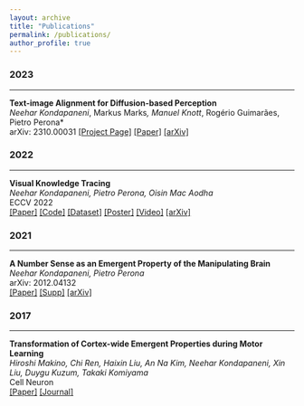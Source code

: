 ```yaml
---
layout: archive
title: "Publications"
permalink: /publications/
author_profile: true
---
```


### 2023
___
**Text-image Alignment for Diffusion-based Perception**    
*Neehar Kondapaneni<sup>*</sup>, Markus Marks<sup>*</sup>, Manuel Knott<sup>*</sup>, Rogério Guimarães, Pietro Perona*    
arXiv: 2310.00031
[[Project Page]](https://www.vision.caltech.edu/tadp/) [[Paper]](../files/papers/2023/tadp.pdf) [[arXiv]](https://arxiv.org/abs/2310.00031)

### 2022
___
**Visual Knowledge Tracing**    
*Neehar Kondapaneni, Pietro Perona, Oisin Mac Aodha*    
ECCV 2022   
[[Paper]](../files/papers/2022/visual_knowledge_tracing.pdf) [[Code]](https://github.com/nkondapa/VisualKnowledgeTracing) [[Dataset]](https://data.caltech.edu/records/mqz96-xee20) [[Poster]](../files/papers/2022/visual_knowledge_tracing_poster.pdf) [[Video]](https://youtu.be/wAILBjyXWJw) [[arXiv]](https://arxiv.org/abs/2207.10157)

### 2021
___
**A Number Sense as an Emergent Property of the Manipulating Brain**    
*Neehar Kondapaneni, Pietro Perona*   
arXiv: 2012.04132   
[[Paper]](../files/papers/2021/number_sense_emergent.pdf) [[Supp]](../files/papers/2021/number_sense_emergent_supp.pdf) [[arXiv]](https://arxiv.org/abs/2012.04132)

### 2017
___
**Transformation of Cortex-wide Emergent Properties during Motor Learning**   
*Hiroshi Makino, Chi Ren, Haixin Liu, An Na Kim, Neehar Kondapaneni,
Xin Liu, Duygu Kuzum, Takaki Komiyama*    
Cell Neuron   
[[Paper]](../files/papers/2017/transformation_cortex_motor_learning.pdf) [[Journal]](https://www.cell.com/neuron/fulltext/S0896-6273(17)30341-0?_returnURL=https%3A%2F%2Flinkinghub.elsevier.com%2Fretrieve%2Fpii%2FS0896627317303410%3Fshowall%3Dtrue)

